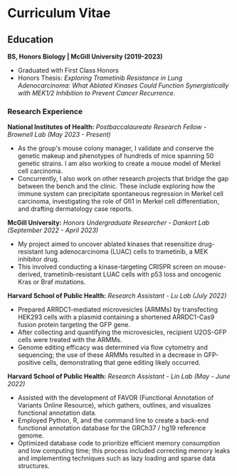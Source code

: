 # Curriculum Vitae

## Education			        		
**BS, Honors Biology | McGill University (2019-2023)**
  - Graduated with First Class Honors
  - Honors Thesis: *Exploring Trametinib Resistance in Lung Adenocarcinoma: What Ablated Kinases Could Function Synergistically with MEK1/2 Inhibition to Prevent Cancer Recurrence.*

### Research Experience
**National Institutes of Health:**
*Postbaccalaureate Research Fellow - Brownell Lab (May 2023 - Present)*
- As the group's mouse colony manager, I validate and conserve the genetic makeup and phenotypes of hundreds of mice spanning 50 genetic strains. I am also working to create a mouse model of Merkel cell carcinoma.
- Concurrently, I also work on other research projects that bridge the gap between the bench and the clinic. These include exploring how the immune system can precipitate spontaneous regression in Merkel cell carcinoma, investigating the role of Gfi1 in Merkel cell differentiation, and drafting dermatology case reports.

**McGill University:**
*Honors Undergraduate Researcher - Dankort Lab (September 2022 - April 2023)*
- My project aimed to uncover ablated kinases that resensitize drug-resistant lung adenocarcinoma (LUAC) cells to trametinib, a MEK inhibitor drug.
- This involved conducting a kinase-targeting CRISPR screen on mouse-derived, trametinib-resistant LUAC cells with p53 loss and oncogenic Kras or Braf mutations.

**Harvard School of Public Health:**
*Research Assistant - Lu Lab (July 2022)*
- Prepared ARRDC1-mediated microvesicles (ARMMs) by transfecting HEK293 cells with a plasmid containing a shortened ARRDC1-Cas9 fusion protein targeting the GFP gene.
- After collecting and quantifying the microvesicles, recipient U2OS-GFP cells were treated with the ARMMs.
- Genome editing efficacy was determined via flow cytometry and sequencing; the use of these ARMMs resulted in a decrease in GFP-positive cells, demonstrating that gene editing likely occurred.

**Harvard School of Public Health:**
*Research Assistant - Lin Lab (May - June 2022)*
- Assisted with the development of FAVOR (Functional Annotation of Variants Online Resource), which gathers, outlines, and visualizes functional annotation data.
- Employed Python, R, and the command line to create a back-end functional annotation database for the GRCh37 / hg19 reference genome.
- Optimized database code to prioritize efficient memory consumption and low computing time; this process included correcting memory leaks and implementing techniques such as lazy loading and sparse data structures.

